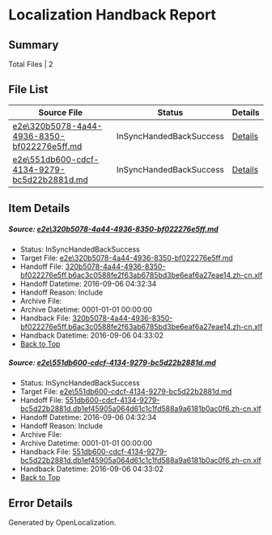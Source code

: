 # <a name='report-top'></a> Localization Handback Report

## Summary
 Total Files | 2

## File List
 Source File | Status | Details 
 ----------- | ------ | ------- 
 [e2e\320b5078-4a44-4936-8350-bf022276e5ff.md](https://github.com/OpenLocalizationTestOrg/ol-test0/blob/f1e09372df43343b57465c257c03a856a5254ae5/e2e/320b5078-4a44-4936-8350-bf022276e5ff.md) | InSyncHandedBackSuccess | [Details](#c90d86036703dba3fb80b20d031d79466fa146921)
 [e2e\551db600-cdcf-4134-9279-bc5d22b2881d.md](https://github.com/OpenLocalizationTestOrg/ol-test0/blob/f1e09372df43343b57465c257c03a856a5254ae5/e2e/551db600-cdcf-4134-9279-bc5d22b2881d.md) | InSyncHandedBackSuccess | [Details](#cad0a12353a7104c891b0b0c99201ce9ad3accb12)

## Item Details
##### <a name='c90d86036703dba3fb80b20d031d79466fa146921'></a> Source: [e2e\320b5078-4a44-4936-8350-bf022276e5ff.md](https://github.com/OpenLocalizationTestOrg/ol-test0/blob/f1e09372df43343b57465c257c03a856a5254ae5/e2e/320b5078-4a44-4936-8350-bf022276e5ff.md)
* Status: InSyncHandedBackSuccess
* Target File: [e2e\320b5078-4a44-4936-8350-bf022276e5ff.md](https://github.com/OpenLocalizationTestOrg/ol-test0-zhcn/blob/e298fd23f0fd68a380dc8646364d036106702886/e2e/320b5078-4a44-4936-8350-bf022276e5ff.md)
* Handoff File: [320b5078-4a44-4936-8350-bf022276e5ff.b6ac3c0588fe2f63ab6785bd3be6eaf6a27eae14.zh-cn.xlf](https://github.com/OpenLocalizationTestOrg/ol-test0-handoff/blob/58e843f25baaa6e45586e9f69eadc6049aff1d53/ol-handoff/OpenLocalizationTestOrg/ol-test0-zhcn/ci/ht/320b5078-4a44-4936-8350-bf022276e5ff.b6ac3c0588fe2f63ab6785bd3be6eaf6a27eae14.zh-cn.xlf)
* Handoff Datetime: 2016-09-06 04:32:34
* Handoff Reason: Include
* Archive File: 
* Archive Datetime: 0001-01-01 00:00:00
* Handback File: [320b5078-4a44-4936-8350-bf022276e5ff.b6ac3c0588fe2f63ab6785bd3be6eaf6a27eae14.zh-cn.xlf](https://github.com/OpenLocalizationTestOrg/ol-test0-handback/blob/4ad3852bd2ac44566c72b81ebb82b00c669e91e1/ol-handback/OpenLocalizationTestOrg/ol-test0-zhcn/ci/ht/320b5078-4a44-4936-8350-bf022276e5ff.b6ac3c0588fe2f63ab6785bd3be6eaf6a27eae14.zh-cn.xlf)
* Handback Datetime: 2016-09-06 04:33:02
* [Back to Top](#report-top)

##### <a name='cad0a12353a7104c891b0b0c99201ce9ad3accb12'></a> Source: [e2e\551db600-cdcf-4134-9279-bc5d22b2881d.md](https://github.com/OpenLocalizationTestOrg/ol-test0/blob/f1e09372df43343b57465c257c03a856a5254ae5/e2e/551db600-cdcf-4134-9279-bc5d22b2881d.md)
* Status: InSyncHandedBackSuccess
* Target File: [e2e\551db600-cdcf-4134-9279-bc5d22b2881d.md](https://github.com/OpenLocalizationTestOrg/ol-test0-zhcn/blob/e298fd23f0fd68a380dc8646364d036106702886/e2e/551db600-cdcf-4134-9279-bc5d22b2881d.md)
* Handoff File: [551db600-cdcf-4134-9279-bc5d22b2881d.db1ef45905a064d61c1c1fd588a9a6181b0ac0f6.zh-cn.xlf](https://github.com/OpenLocalizationTestOrg/ol-test0-handoff/blob/58e843f25baaa6e45586e9f69eadc6049aff1d53/ol-handoff/OpenLocalizationTestOrg/ol-test0-zhcn/ci/ht/551db600-cdcf-4134-9279-bc5d22b2881d.db1ef45905a064d61c1c1fd588a9a6181b0ac0f6.zh-cn.xlf)
* Handoff Datetime: 2016-09-06 04:32:34
* Handoff Reason: Include
* Archive File: 
* Archive Datetime: 0001-01-01 00:00:00
* Handback File: [551db600-cdcf-4134-9279-bc5d22b2881d.db1ef45905a064d61c1c1fd588a9a6181b0ac0f6.zh-cn.xlf](https://github.com/OpenLocalizationTestOrg/ol-test0-handback/blob/4ad3852bd2ac44566c72b81ebb82b00c669e91e1/ol-handback/OpenLocalizationTestOrg/ol-test0-zhcn/ci/ht/551db600-cdcf-4134-9279-bc5d22b2881d.db1ef45905a064d61c1c1fd588a9a6181b0ac0f6.zh-cn.xlf)
* Handback Datetime: 2016-09-06 04:33:02
* [Back to Top](#report-top)


## Error Details

Generated by OpenLocalization.
